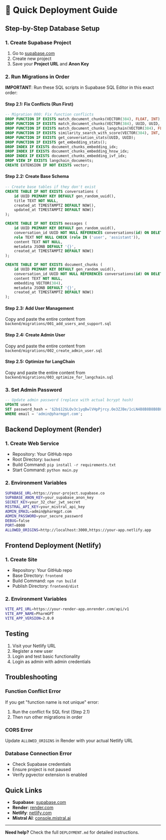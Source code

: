 # 🚀 Quick Deployment Guide

## Step-by-Step Database Setup

### 1. Create Supabase Project
1. Go to [supabase.com](https://supabase.com)
2. Create new project
3. Save your **Project URL** and **Anon Key**

### 2. Run Migrations in Order

**IMPORTANT**: Run these SQL scripts in Supabase SQL Editor in this exact order:

#### Step 2.1: Fix Conflicts (Run First)
```sql
-- Migration 000: Fix function conflicts
DROP FUNCTION IF EXISTS match_document_chunks(VECTOR(384), FLOAT, INT);
DROP FUNCTION IF EXISTS match_document_chunks(VECTOR(384), UUID, UUID, FLOAT, INT);
DROP FUNCTION IF EXISTS match_document_chunks_langchain(VECTOR(384), FLOAT, INT, JSONB);
DROP FUNCTION IF EXISTS similarity_search_with_score(VECTOR(384), INT, JSONB);
DROP FUNCTION IF EXISTS get_conversation_stats(UUID, UUID);
DROP FUNCTION IF EXISTS get_embedding_stats();
DROP INDEX IF EXISTS document_chunks_embedding_idx;
DROP INDEX IF EXISTS document_chunks_embedding_hnsw_idx;
DROP INDEX IF EXISTS document_chunks_embedding_ivf_idx;
DROP VIEW IF EXISTS langchain_documents;
CREATE EXTENSION IF NOT EXISTS vector;
```

#### Step 2.2: Create Base Schema
```sql
-- Create base tables if they don't exist
CREATE TABLE IF NOT EXISTS conversations (
    id UUID PRIMARY KEY DEFAULT gen_random_uuid(),
    title TEXT NOT NULL,
    created_at TIMESTAMPTZ DEFAULT NOW(),
    updated_at TIMESTAMPTZ DEFAULT NOW()
);

CREATE TABLE IF NOT EXISTS messages (
    id UUID PRIMARY KEY DEFAULT gen_random_uuid(),
    conversation_id UUID NOT NULL REFERENCES conversations(id) ON DELETE CASCADE,
    role TEXT NOT NULL CHECK (role IN ('user', 'assistant')),
    content TEXT NOT NULL,
    metadata JSONB DEFAULT '{}',
    created_at TIMESTAMPTZ DEFAULT NOW()
);

CREATE TABLE IF NOT EXISTS document_chunks (
    id UUID PRIMARY KEY DEFAULT gen_random_uuid(),
    conversation_id UUID NOT NULL REFERENCES conversations(id) ON DELETE CASCADE,
    content TEXT NOT NULL,
    embedding VECTOR(384),
    metadata JSONB DEFAULT '{}',
    created_at TIMESTAMPTZ DEFAULT NOW()
);
```

#### Step 2.3: Add User Management
Copy and paste the entire content from `backend/migrations/001_add_users_and_support.sql`

#### Step 2.4: Create Admin User  
Copy and paste the entire content from `backend/migrations/002_create_admin_user.sql`

#### Step 2.5: Optimize for LangChain
Copy and paste the entire content from `backend/migrations/003_optimize_for_langchain.sql`

### 3. Set Admin Password
```sql
-- Update admin password (replace with actual bcrypt hash)
UPDATE users 
SET password_hash = '$2b$12$LQv3c1yqBwlVHpPjrcy.Oe3ZJBe/1cLN4B8B8B8B8B8B8B8B8B8B8'
WHERE email = 'admin@pharmgpt.com';
```

## Backend Deployment (Render)

### 1. Create Web Service
- Repository: Your GitHub repo
- Root Directory: `backend`
- Build Command: `pip install -r requirements.txt`
- Start Command: `python main.py`

### 2. Environment Variables
```bash
SUPABASE_URL=https://your-project.supabase.co
SUPABASE_ANON_KEY=your_supabase_anon_key
SECRET_KEY=your_32_char_jwt_secret
MISTRAL_API_KEY=your_mistral_api_key
ADMIN_EMAIL=admin@pharmgpt.com
ADMIN_PASSWORD=your_secure_password
DEBUG=false
PORT=8000
ALLOWED_ORIGINS=http://localhost:3000,https://your-app.netlify.app
```

## Frontend Deployment (Netlify)

### 1. Create Site
- Repository: Your GitHub repo
- Base Directory: `frontend`
- Build Command: `npm run build`
- Publish Directory: `frontend/dist`

### 2. Environment Variables
```bash
VITE_API_URL=https://your-render-app.onrender.com/api/v1
VITE_APP_NAME=PharmGPT
VITE_APP_VERSION=2.0.0
```

## Testing

1. Visit your Netlify URL
2. Register a new user
3. Login and test basic functionality
4. Login as admin with admin credentials

## Troubleshooting

### Function Conflict Error
If you get "function name is not unique" error:
1. Run the conflict fix SQL first (Step 2.1)
2. Then run other migrations in order

### CORS Error
Update `ALLOWED_ORIGINS` in Render with your actual Netlify URL

### Database Connection Error
- Check Supabase credentials
- Ensure project is not paused
- Verify pgvector extension is enabled

## Quick Links
- **Supabase**: [supabase.com](https://supabase.com)
- **Render**: [render.com](https://render.com)
- **Netlify**: [netlify.com](https://netlify.com)
- **Mistral AI**: [console.mistral.ai](https://console.mistral.ai)

---

**Need help?** Check the full `DEPLOYMENT.md` for detailed instructions.